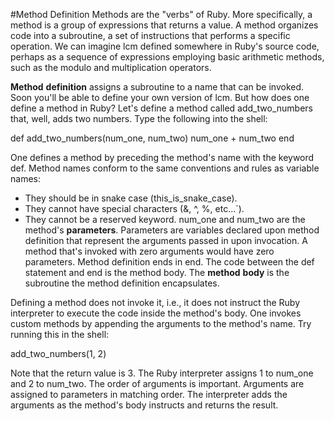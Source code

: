 #Method Definition
Methods are the "verbs" of Ruby. More specifically, a method is a group of expressions that returns a value. A method organizes code into a subroutine, a set of instructions that performs a specific operation. We can imagine lcm defined somewhere in Ruby's source code, perhaps as a sequence of expressions employing basic arithmetic methods, such as the modulo and multiplication operators.

**Method** **definition** assigns a subroutine to a name that can be invoked. Soon you'll be able to define your own version of lcm. But how does one define a method in Ruby? Let's define a method called add_two_numbers that, well, adds two numbers. Type the following into the shell:

def add_two_numbers(num_one, num_two)
  num_one + num_two
end


One defines a method by preceding the method's name with the keyword def. Method names conform to the same conventions and rules as variable names:

* They should be in snake case (this_is_snake_case).
* They cannot have special characters (&, ^, %, etc...`).
* They cannot be a reserved keyword.
num_one and num_two are the method's **parameters**. Parameters are variables declared upon method definition that represent the arguments passed in upon invocation. A method that's invoked with zero arguments would have zero parameters. Method definition ends in end. The code between the def statement and end is the method body. The **method** **body** is the subroutine the method definition encapsulates.

Defining a method does not invoke it, i.e., it does not instruct the Ruby interpreter to execute the code inside the method's body. One invokes custom methods by appending the arguments to the method's name. Try running this in the shell:

add_two_numbers(1, 2)

Note that the return value is 3. The Ruby interpreter assigns 1 to num_one and 2 to num_two. The order of arguments is important. Arguments are assigned to parameters in matching order. The interpreter adds the arguments as the method's body instructs and returns the result.